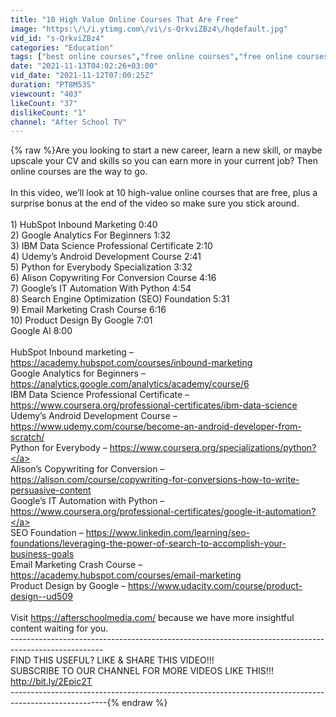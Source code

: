 ```yaml
---
title: "10 High Value Online Courses That Are Free"
image: "https:\/\/i.ytimg.com\/vi\/s-QrkviZBz4\/hqdefault.jpg"
vid_id: "s-QrkviZBz4"
categories: "Education"
tags: ["best online courses","free online courses","free online courses with certificates"]
date: "2021-11-13T04:02:26+03:00"
vid_date: "2021-11-12T07:00:25Z"
duration: "PT8M53S"
viewcount: "403"
likeCount: "37"
dislikeCount: "1"
channel: "After School TV"
---
```

{% raw %}Are you looking to start a new career, learn a new skill, or maybe upscale your CV and skills so you can earn more in your current job? Then online courses are the way to go. <br /><br />In this video, we’ll look at 10 high-value online courses that are free, plus a surprise bonus at the end of the video so make sure you stick around. <br /><br />1) HubSpot Inbound Marketing 0:40<br />2) Google Analytics For Beginners 1:32<br />3) IBM Data Science Professional Certificate 2:10<br />4) Udemy’s Android Development Course 2:41<br />5) Python for Everybody Specialization 3:32<br />6) Alison Copywriting For Conversion Course 4:16<br />7) Google’s IT Automation With Python 4:54<br />8) Search Engine Optimization (SEO) Foundation 5:31<br />9) Email Marketing Crash Course 6:16<br />10) Product Design By Google 7:01<br />Google AI 8:00<br /><br />HubSpot Inbound marketing – <a rel="nofollow" target="blank" href="https://academy.hubspot.com/courses/inbound-marketing">https://academy.hubspot.com/courses/inbound-marketing</a><br />Google Analytics for Beginners – <a rel="nofollow" target="blank" href="https://analytics.google.com/analytics/academy/course/6">https://analytics.google.com/analytics/academy/course/6</a><br />IBM Data Science Professional Certificate – <a rel="nofollow" target="blank" href="https://www.coursera.org/professional-certificates/ibm-data-science">https://www.coursera.org/professional-certificates/ibm-data-science</a><br />Udemy’s Android Development Course – <a rel="nofollow" target="blank" href="https://www.udemy.com/course/become-an-android-developer-from-scratch/">https://www.udemy.com/course/become-an-android-developer-from-scratch/</a><br />Python for Everybody – <a rel="nofollow" target="blank" href="https://www.coursera.org/specializations/python?">https://www.coursera.org/specializations/python?</a><br />Alison’s Copywriting for Conversion – <a rel="nofollow" target="blank" href="https://alison.com/course/copywriting-for-conversions-how-to-write-persuasive-content">https://alison.com/course/copywriting-for-conversions-how-to-write-persuasive-content</a><br />Google’s IT Automation with Python – <a rel="nofollow" target="blank" href="https://www.coursera.org/professional-certificates/google-it-automation?">https://www.coursera.org/professional-certificates/google-it-automation?</a><br />SEO Foundation – <a rel="nofollow" target="blank" href="https://www.linkedin.com/learning/seo-foundations/leveraging-the-power-of-search-to-accomplish-your-business-goals">https://www.linkedin.com/learning/seo-foundations/leveraging-the-power-of-search-to-accomplish-your-business-goals</a><br />Email Marketing Crash Course – <a rel="nofollow" target="blank" href="https://academy.hubspot.com/courses/email-marketing">https://academy.hubspot.com/courses/email-marketing</a><br />Product Design by Google – <a rel="nofollow" target="blank" href="https://www.udacity.com/course/product-design--ud509">https://www.udacity.com/course/product-design--ud509</a><br /><br />Visit <a rel="nofollow" target="blank" href="https://afterschoolmedia.com/">https://afterschoolmedia.com/</a> because we have more insightful content waiting for you.<br />----------------------------------------------------------------------------------------------------- <br />FIND THIS USEFUL? LIKE &amp; SHARE THIS VIDEO!!! <br />SUBSCRIBE TO OUR CHANNEL FOR MORE VIDEOS LIKE THIS!!!  <a rel="nofollow" target="blank" href="http://bit.ly/2Epic2T">http://bit.ly/2Epic2T</a><br /> ------------------------------------------------------------------------------------------------------{% endraw %}

